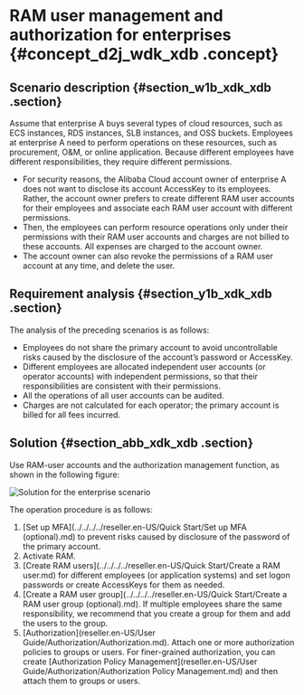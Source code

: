 # RAM user management and authorization for enterprises {#concept_d2j_wdk_xdb .concept}

## Scenario description {#section_w1b_xdk_xdb .section}

Assume that enterprise A buys several types of cloud resources, such as ECS instances, RDS instances, SLB instances, and OSS buckets. Employees at enterprise A need to perform operations on these resources, such as procurement, O&amp;M, or online application. Because different employees have different responsibilities, they require different permissions.

-   For security reasons, the Alibaba Cloud account owner of enterprise A does not want to disclose its account AccessKey to its employees. Rather, the account owner prefers to create different RAM user accounts for their employees and associate each RAM user account with different permissions.
-   Then, the employees can perform resource operations only under their permissions with their RAM user accounts and charges are not billed to these accounts. All expenses are charged to the account owner.
-   The account owner can also revoke the permissions of a RAM user account at any time, and delete the user.

## Requirement analysis {#section_y1b_xdk_xdb .section}

The analysis of the preceding scenarios is as follows:

-   Employees do not share the primary account to avoid uncontrollable risks caused by the disclosure of the account’s password or AccessKey.
-   Different employees are allocated independent user accounts \(or operator accounts\) with independent permissions, so that their responsibilities are consistent with their permissions.
-   All the operations of all user accounts can be audited.
-   Charges are not calculated for each operator; the primary account is billed for all fees incurred.

## Solution {#section_abb_xdk_xdb .section}

Use RAM-user accounts and the authorization management function, as shown in the following figure:

![](images/3629_en-US.png "Solution for the enterprise scenario")

The operation procedure is as follows:

1.  [Set up MFA](../../../../reseller.en-US/Quick Start/Set up MFA (optional).md) to prevent risks caused by disclosure of the password of the primary account.
2.  Activate RAM.
3.  [Create RAM users](../../../../reseller.en-US/Quick Start/Create a RAM user.md) for different employees \(or application systems\) and set logon passwords or create AccessKeys for them as needed.
4.  [Create a RAM user group](../../../../reseller.en-US/Quick Start/Create a RAM user group (optional).md). If multiple employees share the same responsibility, we recommend that you create a group for them and add the users to the group.
5.  [Authorization](reseller.en-US/User Guide/Authorization/Authorization.md). Attach one or more authorization policies to groups or users. For finer-grained authorization, you can create [Authorization Policy Management](reseller.en-US/User Guide/Authorization/Authorization Policy Management.md) and then attach them to groups or users.

